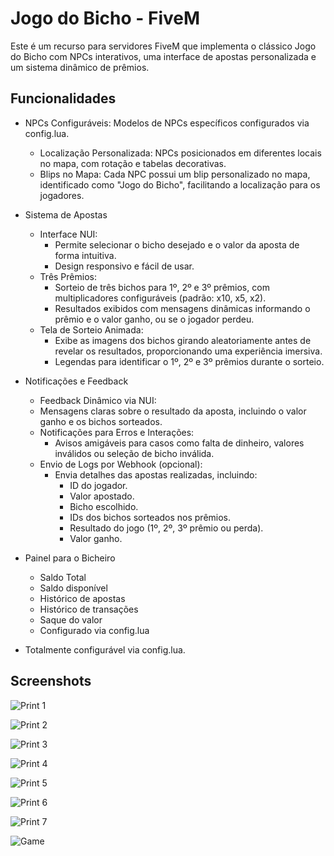 
# Jogo do Bicho - FiveM

Este é um recurso para servidores FiveM que implementa o clássico Jogo do Bicho com NPCs interativos, uma interface de apostas personalizada e um sistema dinâmico de prêmios.


## Funcionalidades

- NPCs Configuráveis: Modelos de NPCs específicos configurados via config.lua.
    - Localização Personalizada: NPCs posicionados em diferentes locais no mapa, com rotação e tabelas decorativas.
    - Blips no Mapa: Cada NPC possui um blip personalizado no mapa, identificado como "Jogo do Bicho", facilitando a localização para os jogadores.
-  Sistema de Apostas
    - Interface NUI:
        - Permite selecionar o bicho desejado e o valor da aposta de forma intuitiva.
        - Design responsivo e fácil de usar.
    - Três Prêmios:
        - Sorteio de três bichos para 1º, 2º e 3º prêmios, com multiplicadores configuráveis (padrão: x10, x5, x2).
        - Resultados exibidos com mensagens dinâmicas informando o prêmio e o valor ganho, ou se o jogador perdeu.
    - Tela de Sorteio Animada:
        - Exibe as imagens dos bichos girando aleatoriamente antes de revelar os resultados, proporcionando uma experiência imersiva.
        - Legendas para identificar o 1º, 2º e 3º prêmios durante o sorteio.
- Notificações e Feedback
    - Feedback Dinâmico via NUI:
    - Mensagens claras sobre o resultado da aposta, incluindo o valor ganho e os bichos sorteados.
    - Notificações para Erros e Interações:
        - Avisos amigáveis para casos como falta de dinheiro, valores inválidos ou seleção de bicho inválida.
    - Envio de Logs por Webhook (opcional):
        - Envia detalhes das apostas realizadas, incluindo:
            - ID do jogador.
            - Valor apostado.
            - Bicho escolhido.
            - IDs dos bichos sorteados nos prêmios.
            - Resultado do jogo (1º, 2º, 3º prêmio ou perda).
            - Valor ganho.

- Painel para o Bicheiro
    - Saldo Total
    - Saldo disponível
    - Histórico de apostas
    - Histórico de transações
    - Saque do valor
    - Configurado via config.lua
- Totalmente configurável via config.lua.

## Screenshots

![Print 1](https://raw.githubusercontent.com/fabiorvs/JogoBichoVrp/refs/heads/main/prints/1.png)

![Print 2](https://raw.githubusercontent.com/fabiorvs/JogoBichoVrp/refs/heads/main/prints/2.png)

![Print 3](https://raw.githubusercontent.com/fabiorvs/JogoBichoVrp/refs/heads/main/prints/3.png)

![Print 4](https://raw.githubusercontent.com/fabiorvs/JogoBichoVrp/refs/heads/main/prints/4.png)

![Print 5](https://raw.githubusercontent.com/fabiorvs/JogoBichoVrp/refs/heads/main/prints/5.png)

![Print 6](https://raw.githubusercontent.com/fabiorvs/JogoBichoVrp/refs/heads/main/prints/6.png)

![Print 7](https://raw.githubusercontent.com/fabiorvs/JogoBichoVrp/refs/heads/main/prints/7.png)

![Game](https://raw.githubusercontent.com/fabiorvs/JogoBichoVrp/refs/heads/main/prints/game.gif)
